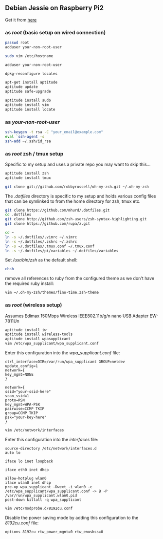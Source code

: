 ## Debian Jessie on Raspberry Pi2

Get it from [here](https://www.collabora.com/about-us/blog/2015/02/03/debian-jessie-on-raspberry-pi-2/)

### as _root_ (basic setup on wired connection)

```bash
passwd root
adduser your-non-root-user
```

```bash
sudo vim /etc/hostname
```

```bash
adduser your-non-root-user
```

```bash
dpkg-reconfigure locales
```

```bash
apt-get install aptitude
aptitude update
aptitude safe-upgrade
```

```bash
aptitude install sudo
aptitude install vim
aptitude install locate
```
### as _your-non-root-user_

```bash
ssh-keygen -t rsa -C "your_email@example.com"
eval `ssh-agent -s
ssh-add ~/.ssh/id_rsa
```

### as _root_ zsh / tmux setup

Specific to my setup and uses a private repo you may want to skip this...

```bash
aptitude install zsh
aptitude install tmux
```

```bash
git clone git://github.com/robbyrussell/oh-my-zsh.git ~/.oh-my-zsh
```

The _.dotfiles_ directory is specific to my setup and holds various config files
that can be symlinked to from the home directory for zsh, tmux etc.

```bash
git clone https://github.com/mhurd/.dotfiles.git
cd .dotfiles
git clone http://github.com/zsh-users/zsh-syntax-highlighting.git
git clone https://github.com/rupa/z.git
```

```bash
cd ~
ln -s ~/.dotfiles/.vimrc ~/.vimrc
ln -s ~/.dotfiles/.zshrc ~/.zshrc
ln -s ~/.dotfiles/.tmux.conf ~/.tmux.conf
ln -s ~/.dotfiles/pi/variables ~/.dotfiles/variables
```
Set */usr/bin/zsh* as the default shell:
```bash
chsh
```

remove all references to ruby from the configured theme as we don't have the required ruby install:

```bash
vim ~/.oh-my-zsh/themes/fino-time.zsh-theme
```

### as _root_ (wireless setup)

Assumes Edimax 150Mbps Wireless IEEE802.11b/g/n nano USB Adapter
EW-7811Un

```bash
aptitude install iw
aptitude install wireless-tools
aptitude install wpasupplicant
vim /etc/wpa_supplicant/wpa_supplicant.conf
```
Enter this configuration into the _wpa_supplicant.conf_ file:
```
ctrl_interface=DIR=/var/run/wpa_supplicant GROUP=netdev
update_config=1
network={
key_mgmt=NONE
}

network={
ssid="your-ssid-here"
scan_ssid=1
proto=RSN
key_mgmt=WPA-PSK
pairwise=CCMP TKIP
group=CCMP TKIP
psk="your-key-here"
}
```

```bash
vim /etc/network/interfaces
```
Enter this configuration into the _interfaces_ file:
```
source-directory /etc/network/interfaces.d
auto lo
 
iface lo inet loopback

iface eth0 inet dhcp
 
allow-hotplug wlan0
iface wlan0 inet dhcp
pre-up wpa_supplicant -Dwext -i wlan0 -c /etc/wpa_supplicant/wpa_supplicant.conf -> B -P /var/run/wpa_supplicant.wlan0.pid
post-down killall -q wpa_supplicant
```

```bash
vim /etc/modprobe.d/8192cu.conf
```
Disable the power saving mode by adding this configuration to the _8192cu.conf_ file:
```
options 8192cu rtw_power_mgnt=0 rtw_enusbss=0
```
